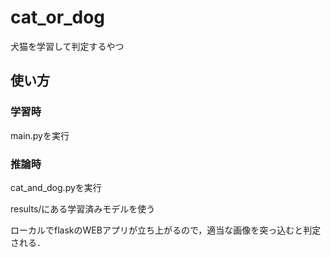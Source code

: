 # cat_or_dog
犬猫を学習して判定するやつ

## 使い方
### 学習時
main.pyを実行

### 推論時
cat_and_dog.pyを実行

results/にある学習済みモデルを使う

ローカルでflaskのWEBアプリが立ち上がるので，適当な画像を突っ込むと判定される．
